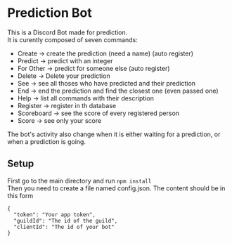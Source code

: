 # Prediction Bot
This is a Discord Bot made for prediction.<br>
It is curently composed of seven commands:<br>
  - Create -> create the prediction (need a name) (auto register)
  - Predict -> predict with an integer
  - For Other -> predict for someone else (auto register)
  - Delete -> Delete your prediction
  - See -> see all thoses who have predicted and their prediction
  - End -> end the prediction and find the closest one (even passed one)
  - Help -> list all commands with their description
  - Register -> register in th database
  - Scoreboard -> see the score of every registered person
  - Score -> see only your score

The bot's activity also change when it is either waiting for a prediction, or when a prediction is going.

## Setup
First go to the main directory and run `npm install`<br>
Then you need to create a file named config.json.
The content should be in this form
```
{
  "token": "Your app token",
  "guildId": "The id of the guild",
  "clientId": "The id of your bot"
}
```
